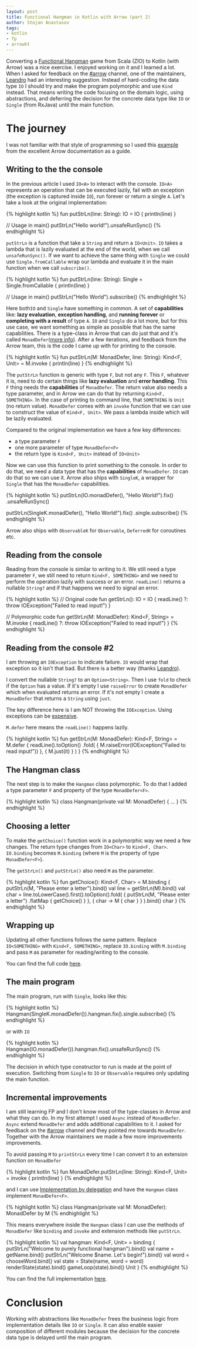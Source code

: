 ```yaml
---
layout: post
title: Functional Hangman in Kotlin with Arrow (part 2)
author: Stojan Anastasov
tags:
- kotlin
- fp
- arrowkt
---
```


Converting a [Functional Hangman][fp-hangman] game from Scala (ZIO) to Kotlin (with Arrow) was a nice exercise. I enjoyed working on it and I learned a lot. When I asked for feedback on the [#arrow][kotlinlang-arrow] channel, one of the maintainers, [Leandro][leandro] had an interesting suggestion. Instead of hard-coding the data type `IO` I should try and make the program polymorphic and use `Kind` instead. That means writing the code focusing on the domain logic, using abstractions, and deferring the decision for the concrete data type like `IO` or `Single` (from RxJava) until the main function.

# The journey

I was not familiar with that style of programming so I used this [example][poly-programs] from the excellent Arrow documentation as a guide.

## Writing to the the console

In the previous article I used `IO<A>` to interact with the console. `IO<A>` represents an operation that can be executed lazily, fail with an exception (the exception is captured inside `IO`), run forever or return a single `A`. Let's take a look at the original implementation:

{% highlight kotlin %}
fun putStrLn(line: String): IO<Unit> = IO { println(line) }

// Usage in main()
putStrLn("Hello world!").unsafeRunSync()
{% endhighlight %}

`putStrLn` is a function that take a `String` and return a `IO<Unit>`. `IO` takes a lambda that is lazily evaluated at the end of the world, when we call `unsafeRunSync()`. If we want to achieve the same thing with `Single` we could use `Single.fromCallable` wrap our lambda and evaluate it in the main function when we call `subscribe()`.

{% highlight kotlin %}
fun putStrLn(line: String): Single<Unit> = Single.fromCallable {
    println(line)
}

// Usage in main()
putStrLn("Hello World").subscribe()
{% endhighlight %}

Here both`IO` and `Single` have something in common. A set of **capabilities** like: **lazy evaluation**, **exception handling**, and **running forever** or **completing with a result** of type `A`. `IO` and `Single` do a lot more, but for this use case, we want something as simple as possible that has the same capabilities. There is a type-class in Arrow that can do just that and it's called `MonadDefer`([more info][monad-defer]). After a few iterations, and feedback from the Arrow team, this is the code I came up with for printing to the console.

{% highlight kotlin %}
fun <F> putStrLn(M: MonadDefer<F>, line: String): Kind<F, Unit> = M.invoke {
    println(line)
}
{% endhighlight %}

The `putStrLn` function is generic with type `F`, but not any `F`. This `F`, whatever it is, need to do certain things like **lazy evaluation** and **error handling**. This `F` thing needs the **capabilities** of `MonadDefer`. The return value also needs a type parameter, and in Arrow we can do that by returning `Kind<F, SOMETHING>`. In the case of printing to command line, that `SOMETHING` is `Unit` (no return value). `MonadDefer` comes with an `invoke` function that we can use to construct the value of `Kind<F, Unit>`. We pass a lambda inside which will be lazily evaluated.

Compared to the original implementation we have a few key differences:

* a type parameter `F`
* one more parameter of type `MonadDefer<F>`
* the return type is `Kind<F, Unit>` instead of `IO<Unit>`

Now we can use this function to print something to the console. In order to do that, we need a data type that has the **capabilities** of `MonadDefer`. `IO` can do that so we can use it. Arrow also ships with `SingleK`, a wrapper for `Single` that has the `MonadDefer` capabilities.

{% highlight kotlin %}
putStrLn(IO.monadDefer(), "Hello World!").fix()
        .unsafeRunSync()

putStrLn(SingleK.monadDefer(), "Hello World!").fix()
        .single.subscribe()
{% endhighlight %}

Arrow also ships with `ObservableK` for `Observable`, `DeferredK` for coroutines etc.

## Reading from the console

Reading from the console is similar to writing to it. We still need a type parameter `F`, we still need to return `Kind<F, SOMETHING>` and we need to perform the operation lazily with success or an error. `readLine()` returns a nullable `String?` and if that happens we need to signal an error.

{% highlight kotlin %}
// Original code
fun getStrLn(): IO<String> = IO { readLine() ?: throw IOException("Failed to read input!") }

// Polymorphic code
fun <F> getStrLn(M: MonadDefer<F>): Kind<F, String> = M.invoke {
    readLine() ?: throw IOException("Failed to read input!")
}
{% endhighlight %}

## Reading from the console #2

I am throwing an `IOException` to indicate failure. `IO` would wrap that exception so it isn't that bad. But there is a better way (thanks [Leandro][leandro]).

I convert the nullable `String?` to an `Option<String>`. Then I use `fold` to check if the `Option` has a value. If it's empty I use `raiseError` to create `MonadDefer` which when evaluated returns an error. If it's not empty I create a `MonadDefer` that returns a `String` using `just`.

The key difference here is I am NOT throwing the `IOException`. Using exceptions can be [expensive][exceptions].

`M.defer` here means the `readLine()` happens lazily.

{% highlight kotlin %}
fun <F> getStrLn(M: MonadDefer<F>): Kind<F, String> = M.defer {
    readLine().toOption()
            .fold(
                    { M.raiseError<String>(IOException("Failed to read input!")) },
                    { M.just(it) }
            )
}
{% endhighlight %}

## The Hangman class

The next step is to make the `Hangman` class polymorphic. To do that I added a type parameter `F` and property of the type `MonadDefer<F>`.

{% highlight kotlin %}
class Hangman<F>(private val M: MonadDefer<F>) {
    ...
}
{% endhighlight %}

## Choosing a letter

To make the `getChoice()` function work in a polymorphic way we need a few changes. The return type changes from `IO<Char>` to `Kind<F, Char>`. `IO.binding` becomes `M.binding` (where `M` is the property of type `MonadDefer<F>`).

The `getStrLn()` and `putStrLn()` also need `M` as the parameter.

{% highlight kotlin %}
fun getChoice(): Kind<F, Char> = M.binding {
        putStrLn(M, "Please enter a letter").bind()
        val line = getStrLn(M).bind()
        val char = line.toLowerCase().first().toOption().fold(
                {
                        putStrLn(M, "Please enter a letter")
                                .flatMap { getChoice() }
                },
                { char ->
                        M { char }
                }
        ).bind()
        char
}
{% endhighlight %}

## Wrapping up

Updating all other functions follows the same pattern. Replace `IO<SOMETHING>` with `Kind<F, SOMETHING>`, replace `IO.binding` with `M.binding` and pass `M` as parameter for reading/writing to the console.

You can find the full code [here][ft-hangman].

## The main program

The main program, run with `Single`, looks like this:

{% highlight kotlin %}
Hangman(SingleK.monadDefer()).hangman.fix().single.subscribe()
{% endhighlight %}

or with `IO`

{% highlight kotlin %}
Hangman(IO.monadDefer()).hangman.fix().unsafeRunSync()
{% endhighlight %}

The decision in which type constructor to run is made at the point of execution. Switching from `Single` to `IO` or `Observable` requires only updating the main function.

## Incremental improvements

I am still learning FP and I don't know most of the type-classes in Arrow and what they can do. In my first attempt I used `Async` instead of `MonadDefer`. `Async` extend `MonadDefer` and adds additional capabilities to it. I asked for feedback on the [#arrow][kotlinlang-arrow] channel and they pointed me towards `MonadDefer`. Together with the Arrow maintainers we made a few more improvements improvements.

To avoid passing `M` to `printStrLn` every time I can convert it to an extension function on `MonadDefer`

{% highlight kotlin %}
fun <F> MonadDefer<F>.putStrLn(line: String): Kind<F, Unit> = invoke {
    println(line)
}
{% endhighlight %}

and I can use [Implementation by delegation][implementation-delegation] and have the `Hangman` class implement `MonadDefer<F>`.

{% highlight kotlin %}
class Hangman<F>(private val M: MonadDefer<F>): MonadDefer<F> by M
{% endhighlight %}

This means everywhere inside the `Hangman` class I can use the methods of `MonadDefer` like `binding` and `invoke` and extension methods like `putStrLn`.

{% highlight kotlin %}
val hangman: Kind<F, Unit> = binding {
        putStrLn("Welcome to purely functional hangman").bind()
        val name = getName.bind()
        putStrLn("Welcome $name. Let's begin!").bind()
        val word = chooseWord.bind()
        val state = State(name, word = word)
        renderState(state).bind()
        gameLoop(state).bind()
        Unit
    }
{% endhighlight %}

You can find the full implementation [here][hangman-part2].

# Conclusion

Working with abstractions like `MonadDefer` frees the business logic from implementation details like `IO` or `Single`. It can also enable easier composition of different modules because the decision for the concrete data type is delayed until the main program.

[fp-hangman]: /2018/functional-hangman-in-kotlin-with-arrow
[kotlin-weekly]: https://mailchi.mp/kotlinweekly/kotlin-weekly-120
[poly-programs]: https://arrow-kt.io/docs/patterns/polymorphic_programs/
[monad-defer]: https://arrow-kt.io/docs/effects/monaddefer/
[paco]: https://twitter.com/pacoworks
[raul]: https://twitter.com/raulraja
[leandro]: https://twitter.com/mLeandroBF
[exceptions]: http://java-performance.info/throwing-an-exception-in-java-is-very-slow/
[ft-hangman]: https://gist.github.com/LordRaydenMK/0be8f70f860a862e69daf262b4a83e17
[kotlinlang-arrow]: https://kotlinlang.slack.com/messages/C5UPMM0A0/
[implementation-delegation]: https://kotlinlang.org/docs/reference/delegation.html#implementation-by-delegation
[hangman-part2]: https://github.com/LordRaydenMK/arrow-hangman/blob/master/src/main/kotlin/io/github/lordraydenmk/part2/Part2.kt